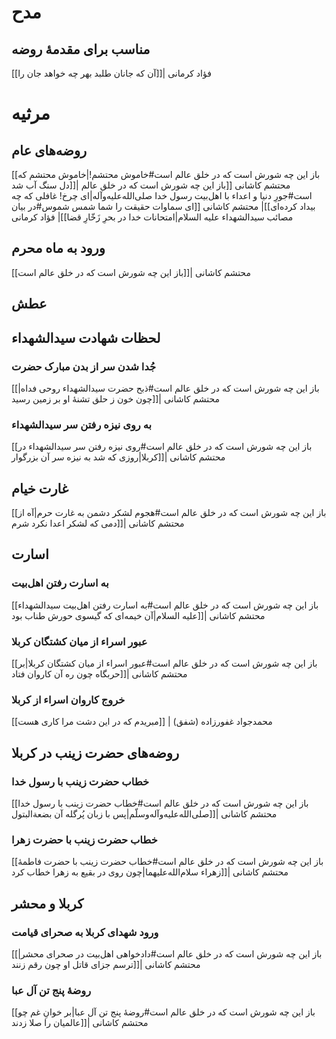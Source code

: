 # مدح
## مناسب برای مقدمۀ روضه
[[آن که جانان طلبد بهر چه خواهد جان را]]| فؤاد کرمانی
# مرثیه
## روضه‌های عام
[[باز این چه شورش است که در خلق عالم است#خاموش محتشم!|خاموش محتشم که دل سنگ آب شد]]| محتشم کاشانی
[[باز این چه شورش است که در خلق عالم است#جورِ دنیا و اعداء با اهل‌بیت رسول خدا صلی‌الله‌علیه‌وآله|ای چرخ! غافلی که چه بیداد کرده‌ای]]| محتشم کاشانی
[[ای سماوات حقیقت را شما شمس شموس#در بیان مصائب سیدالشهداء علیه السلام|امتحانات خدا در بحرِ زَخّارِ قضا]]| فؤاد کرمانی
## ورود به ماه محرم
[[باز این چه شورش است که در خلق عالم است]]| محتشم کاشانی
## عطش
## لحظات شهادت سیدالشهداء
### جُدا شدن سر از بدن مبارک حضرت
[[باز این چه شورش است که در خلق عالم است#ذبح حضرت سیدالشهداء روحی فداه|چون خون ز حلق تشنۀ او بر زمین رسید]]| محتشم کاشانی
### به روی نیزه رفتن سر سیدالشهداء
[[باز این چه شورش است که در خلق عالم است#روی نیزه رفتن سر سیدالشهداء در کربلا|روزی که شد به نیزه سر آن بزرگوار]]| محتشم کاشانی
## غارت خیام
[[باز این چه شورش است که در خلق عالم است#هجوم لشکر دشمن به غارت حرم|آه از دمی که لشکر اعدا نکرد شرم]]| محتشم کاشانی
## اسارت
### به اسارت رفتن اهل‌بیت
[[باز این چه شورش است که در خلق عالم است#به اسارت رفتن اهل‌بیت سیدالشهداء علیه السلام|آن خیمه‌ای که گیسوی حورش طناب بود]]| محتشم کاشانی
### عبور اسراء از میان کشتگان کربلا
[[باز این چه شورش است که در خلق عالم است#عبور اسراء از میان کشتگان کربلا|بر حربگاه چون ره آن کاروان فتاد]]| محتشم کاشانی
### خروج کاروان اسراء از کربلا
[[مبریدم که در این دشت مرا کاری هست]] | محمدجواد غفورزاده (شفق)
## روضه‌های حضرت زینب در کربلا
### خطاب حضرت زینب با رسول خدا
[[باز این چه شورش است که در خلق عالم است#خطاب حضرت زینب با رسول خدا صلی‌الله‌علیه‌وآله‌وسلّم|پس با زبان پُرگله آن بضعةالبتول]]| محتشم کاشانی
### خطاب حضرت زینب با حضرت زهرا
[[باز این چه شورش است که در خلق عالم است#خطاب حضرت زینب با حضرت فاطمۀ زهراء سلام‌الله‌علیهما|چون روی در بقیع به زهرا خطاب کرد]]| محتشم کاشانی
## کربلا و محشر
### ورود شهدای کربلا به صحرای قیامت
[[باز این چه شورش است که در خلق عالم است#دادخواهی اهل‌بیت در صحرای محشر|ترسم جزای قاتل او چون رقم زنند]]| محتشم کاشانی

### روضۀ پنج‌ تن آل عبا
[[باز این چه شورش است که در خلق عالم است#روضۀ پنج‌ تن آل عبا|بر خوانِ غم چو عالمیان را صلا زدند]]| محتشم کاشانی